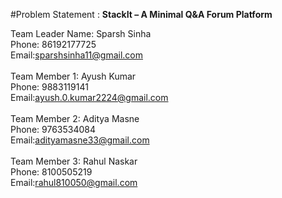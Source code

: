 #Problem Statement : **StackIt – A Minimal Q&A Forum Platform**

Team Leader Name: Sparsh Sinha <br>
Phone: 86192177725<br>
Email:sparshsinha11@gmail.com<br>
<br>
Team Member 1: Ayush Kumar <br>
Phone: 9883119141<br>
Email:ayush.0.kumar2224@gmail.com<br>
<br>
Team Member 2: Aditya Masne <br>
Phone: 9763534084<br>
Email:adityamasne33@gmail.com<br>
<br>
Team Member 3: Rahul Naskar <br>
Phone: 8100505219<br>
Email:rahul810050@gmail.com<br>
<br>